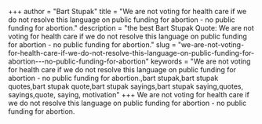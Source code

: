 +++
author = "Bart Stupak"
title = "We are not voting for health care if we do not resolve this language on public funding for abortion - no public funding for abortion."
description = "the best Bart Stupak Quote: We are not voting for health care if we do not resolve this language on public funding for abortion - no public funding for abortion."
slug = "we-are-not-voting-for-health-care-if-we-do-not-resolve-this-language-on-public-funding-for-abortion---no-public-funding-for-abortion"
keywords = "We are not voting for health care if we do not resolve this language on public funding for abortion - no public funding for abortion.,bart stupak,bart stupak quotes,bart stupak quote,bart stupak sayings,bart stupak saying,quotes, sayings,quote, saying, motivation"
+++
We are not voting for health care if we do not resolve this language on public funding for abortion - no public funding for abortion.
